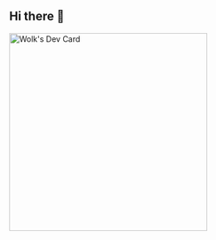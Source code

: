 ## Hi there 👋

<a href="https://app.daily.dev/wolk1710"><img src="https://api.daily.dev/devcards/v2/DwK8oMjeS9M6cB2HxiPJA.png?type=default&r=7md" width="356" alt="Wolk's Dev Card"/></a>

<!--
**wolk1710/wolk1710** is a ✨ _special_ ✨ repository because its `README.md` (this file) appears on your GitHub profile.

Here are some ideas to get you started:

- 🔭 I’m currently working on ...
- 🌱 I’m currently learning ...
- 👯 I’m looking to collaborate on ...
- 🤔 I’m looking for help with ...
- 💬 Ask me about ...
- 📫 How to reach me: ...
- 😄 Pronouns: ...
- ⚡ Fun fact: ...
-->
